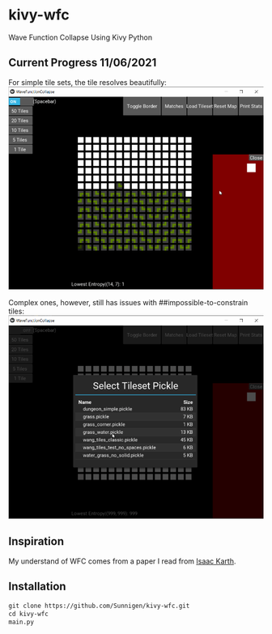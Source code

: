 # kivy-wfc
Wave Function Collapse Using Kivy Python
## Current Progress 11/06/2021
For simple tile sets, the tile resolves beautifully:
![](docs/progress-11062021.gif)

Complex ones, however, still has issues with ##impossible-to-constrain tiles:
![](docs/progress-11062021-issue.gif)
## Inspiration
My understand of WFC comes from a paper I read from [Isaac Karth](https://procedural-generation.isaackarth.com/2019/03/05/wavefunctioncollapse-and-you-i-recently-put.html).
## Installation
```
git clone https://github.com/Sunnigen/kivy-wfc.git
cd kivy-wfc
main.py
```
